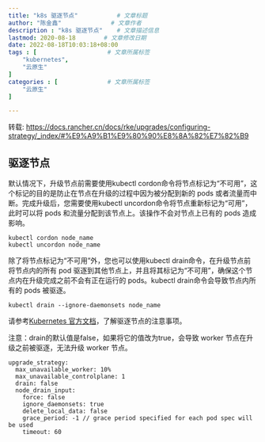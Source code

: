 ```yaml
---
title: "k8s 驱逐节点"           # 文章标题
author: "陈金鑫"              # 文章作者
description : "k8s 驱逐节点"    # 文章描述信息
lastmod: 2020-08-18        # 文章修改日期
date: 2022-08-18T10:03:18+08:00
tags : [                    # 文章所属标签
    "kubernetes",
    "云原生"
]
categories : [              # 文章所属标签
    "云原生"
]

---
```

转载: https://docs.rancher.cn/docs/rke/upgrades/configuring-strategy/_index/#%E9%A9%B1%E9%80%90%E8%8A%82%E7%82%B9

## 驱逐节点
默认情况下，升级节点前需要使用kubectl cordon命令将节点标记为“不可用”，这个标记的目的是防止在节点在升级的过程中因为被分配到新的 pods 或者流量而中断。完成升级后，您需要使用kubectl uncordon命令将节点重新标记为“可用”，此时可以将 pods 和流量分配到该节点上。该操作不会对节点上已有的 pods 造成影响。
```
kubectl cordon node_name
kubectl uncordon node_name
```

除了将节点标记为“不可用”外，您也可以使用kubectl drain命令，在升级节点前将节点内的所有 pod 驱逐到其他节点上，并且将其标记为“不可用”，确保这个节点内在升级完成之前不会有正在运行的 pods。kubectl drain命令会导致节点内所有的 pods 被驱逐。
```
kubectl drain --ignore-daemonsets node_name  
```

请参考[Kubernetes 官方文档](https://kubernetes.io/docs/tasks/administer-cluster/safely-drain-node/)，了解驱逐节点的注意事项。

注意：drain的默认值是false，如果将它的值改为true，会导致 worker 节点在升级之前被驱逐，无法升级 worker 节点。
```
upgrade_strategy:
  max_unavailable_worker: 10%
  max_unavailable_controlplane: 1
  drain: false
  node_drain_input:
    force: false
    ignore_daemonsets: true
    delete_local_data: false
    grace_period: -1 // grace period specified for each pod spec will be used
    timeout: 60
```